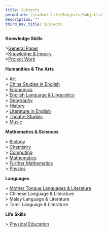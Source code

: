 ```yaml
---
title: Subjects
permalink: /student-life/Subjects/Subjects/
description: ""
third_nav_title: Subjects
---
```

**Knowledge Skills**  

&gt;[General Paper](https://staging.dpz85m35yjlcu.amplifyapp.com/student-life/Subjects/General-Paper/)  
&gt;[Knowledge &amp; Inquiry](https://staging.dpz85m35yjlcu.amplifyapp.com/student-life/Subjects/Knowledge-and-Inquiry/)  
&gt;[Project Work](https://staging.dpz85m35yjlcu.amplifyapp.com/student-life/Subjects/Project-Work/)  


**Humanities &amp; The Arts**

&gt; [Art](https://staging.dpz85m35yjlcu.amplifyapp.com/student-life/Subjects/Higher-Art/)  
&gt; [China Studies in English](https://staging.dpz85m35yjlcu.amplifyapp.com/student-life/Subjects/China-Studies-in-English/)  
&gt; [Economics](https://staging.dpz85m35yjlcu.amplifyapp.com/student-life/Subjects/Economics/)  
&gt; [English Language &amp; Linguistics](https://staging.dpz85m35yjlcu.amplifyapp.com/student-life/Subjects/English-Language-and-Linguistics/)  
&gt; [Geography](https://staging.dpz85m35yjlcu.amplifyapp.com/student-life/Subjects/Geography/)  
&gt; [History](https://staging.dpz85m35yjlcu.amplifyapp.com/student-life/Subjects/History/)  
&gt; [Literature in English](https://staging.dpz85m35yjlcu.amplifyapp.com/student-life/Subjects/Literature-in-English/)  
&gt; [Theatre Studies](https://staging.dpz85m35yjlcu.amplifyapp.com/student-life/Subjects/Theatre-Studies/)  
&gt; [Music](https://staging.dpz85m35yjlcu.amplifyapp.com/student-life/Subjects/Music/)

  
**Mathematics &amp; Sciences**

&gt; [Biology](https://staging.dpz85m35yjlcu.amplifyapp.com/student-life/Subjects/Biology/)  
&gt; [Chemistry](https://staging.dpz85m35yjlcu.amplifyapp.com/student-life/Subjects/Chemistry/)  
&gt; [Computing](https://staging.dpz85m35yjlcu.amplifyapp.com/student-life/Subjects/Computing/)  
&gt; [Mathematics](https://staging.dpz85m35yjlcu.amplifyapp.com/student-life/Subjects/Mathematics/)  
&gt; [Further Mathematics](https://staging.dpz85m35yjlcu.amplifyapp.com/student-life/Subjects/Further-Mathematics/)  
&gt; [Physics](https://staging.dpz85m35yjlcu.amplifyapp.com/student-life/Subjects/Physics/)

  
**Languages**

&gt; [Mother Tongue Languages &amp; Literature](https://staging.dpz85m35yjlcu.amplifyapp.com/student-life/Subjects/Mother-Tongue-Languages-and-Literature/) <br>
&gt; Chinese Language &amp; Literature <br>
&gt; Malay Language &amp; Literature   <br>
&gt; Tamil Language &amp; Literature

   

**Life Skills**

&gt; [Physical Education](https://staging.dpz85m35yjlcu.amplifyapp.com/student-life/Subjects/Physical-Education/)